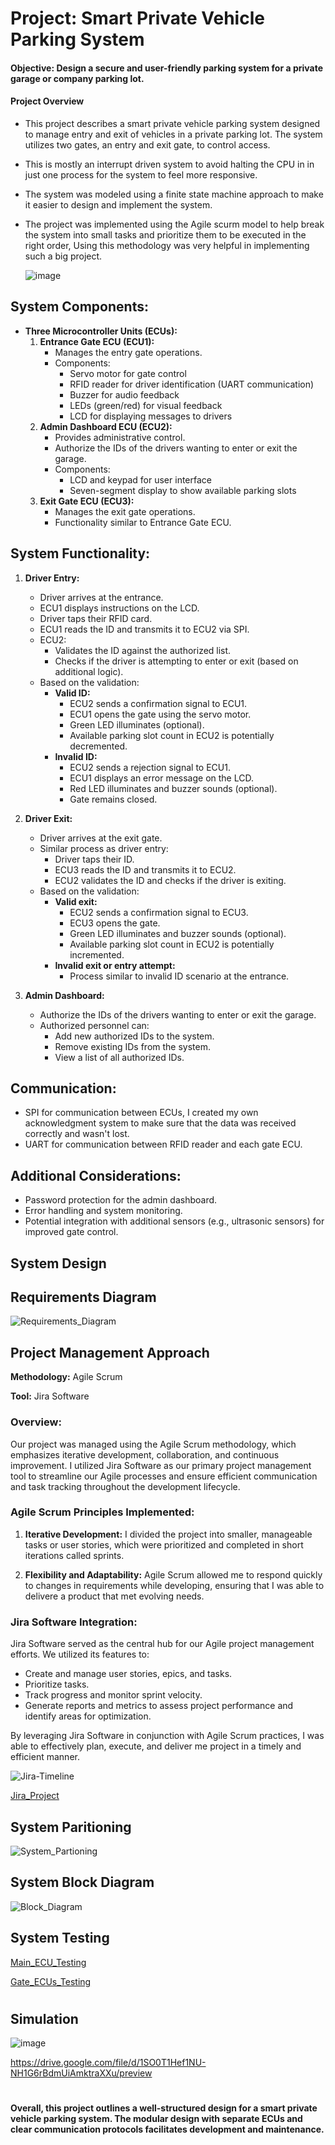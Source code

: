 # Project: Smart Private Vehicle Parking System

#### **Objective:** Design a secure and user-friendly parking system for a private garage or company parking lot.

#### **Project Overview**

* This project describes a smart private vehicle parking system designed to manage entry and exit of vehicles in a private parking lot.  The system utilizes two gates, an entry and exit gate, to control access.

* This is mostly an interrupt driven system to avoid halting the CPU in in just one process for the system to feel more responsive.

* The system was modeled using a finite state machine approach to make it easier to design and implement the system.

* The project was implemented using the Agile scurm model to help break the system into small tasks and prioritize them to be executed in the right order, Using this methodology was very helpful in implementing such a big project.

  ![image](https://github.com/eidHossam/Private_Vehicle_Parking/assets/106603484/40b02213-826a-4d9f-adf5-f3bc9f840bbb)

## **System Components:**

* **Three Microcontroller Units (ECUs):**
    1. **Entrance Gate ECU (ECU1):**
        * Manages the entry gate operations.
        * Components:
            * Servo motor for gate control
            * RFID reader for driver identification (UART communication)
            * Buzzer for audio feedback
            * LEDs (green/red) for visual feedback
            * LCD for displaying messages to drivers
    2. **Admin Dashboard ECU (ECU2):**
        * Provides administrative control.
        * Authorize the IDs of the drivers wanting to enter or exit the garage.
        * Components:
            * LCD and keypad for user interface
            * Seven-segment display to show available parking slots
    3. **Exit Gate ECU (ECU3):**
        * Manages the exit gate operations.
        * Functionality similar to Entrance Gate ECU.

## **System Functionality:**

1. **Driver Entry:**
    * Driver arrives at the entrance.
    * ECU1 displays instructions on the LCD.
    * Driver taps their RFID card.
    * ECU1 reads the ID and transmits it to ECU2 via SPI.
    * ECU2:
        * Validates the ID against the authorized list.
        * Checks if the driver is attempting to enter or exit (based on additional logic).
    * Based on the validation:
        * **Valid ID:**
            * ECU2 sends a confirmation signal to ECU1.
            * ECU1 opens the gate using the servo motor.
            * Green LED illuminates (optional).
            * Available parking slot count in ECU2 is potentially decremented.
        * **Invalid ID:**
            * ECU2 sends a rejection signal to ECU1.
            * ECU1 displays an error message on the LCD.
            * Red LED illuminates and buzzer sounds (optional).
            * Gate remains closed.

2. **Driver Exit:**
    * Driver arrives at the exit gate.
    * Similar process as driver entry:
        * Driver taps their ID.
        * ECU3 reads the ID and transmits it to ECU2.
        * ECU2 validates the ID and checks if the driver is exiting.
    * Based on the validation:
        * **Valid exit:**
            * ECU2 sends a confirmation signal to ECU3.
            * ECU3 opens the gate.
            * Green LED illuminates and buzzer sounds (optional).
            * Available parking slot count in ECU2 is potentially incremented.
        * **Invalid exit or entry attempt:**
            * Process similar to invalid ID scenario at the entrance.

3. **Admin Dashboard:**
    * Authorize the IDs of the drivers wanting to enter or exit the garage.
    * Authorized personnel can:
        * Add new authorized IDs to the system.
        * Remove existing IDs from the system.
        * View a list of all authorized IDs.

## **Communication:**

* SPI for communication between ECUs, I created my own acknowledgment system to make sure that the data was received correctly and wasn't lost.
* UART for communication between RFID reader and each gate ECU.

## **Additional Considerations:**

* Password protection for the admin dashboard.
* Error handling and system monitoring.
* Potential integration with additional sensors (e.g., ultrasonic sensors) for improved gate control.

## System Design

## Requirements Diagram
![Requirements_Diagram](https://github.com/eidHossam/Private_Vehicle_Parking/assets/106603484/add96337-5974-4d9c-b41e-f24f549cd37c)



## Project Management Approach

**Methodology:** Agile Scrum

**Tool:** Jira Software

### Overview:

Our project was managed using the Agile Scrum methodology, which emphasizes iterative development, collaboration, and continuous improvement. I utilized Jira Software as our primary project management tool to streamline our Agile processes and ensure efficient communication and task tracking throughout the development lifecycle.

### Agile Scrum Principles Implemented:

1. **Iterative Development:** I divided the project into smaller, manageable tasks or user stories, which were prioritized and completed in short iterations called sprints.

2. **Flexibility and Adaptability:** Agile Scrum allowed me to respond quickly to changes in requirements while developing, ensuring that I was able to  delivere a product that met evolving needs.


### Jira Software Integration:

Jira Software served as the central hub for our Agile project management efforts. We utilized its features to:
- Create and manage user stories, epics, and tasks.
- Prioritize  tasks.
- Track progress and monitor sprint velocity.
- Generate reports and metrics to assess project performance and identify areas for optimization.

By leveraging Jira Software in conjunction with Agile Scrum practices, I was able to effectively plan, execute, and deliver me project in a timely and efficient manner.

![Jira-Timeline](https://github.com/eidHossam/Private_Vehicle_Parking/assets/106603484/2827ea6f-d0d6-4636-b80c-6247f1bfcc95)


[Jira_Project](https://hossameid.atlassian.net/jira/software/projects/PPST/boards/2/timeline?shared=&atlOrigin=eyJpIjoiOGI0YzZmYTMwMmYzNGYyMTk0M2Q2N2M2NmQ1YTJiMDQiLCJwIjoiaiJ9)

## System Paritioning
![System_Partioning](https://github.com/eidHossam/Private_Vehicle_Parking/assets/106603484/19d9811d-15ef-417d-8547-4fa300441359)



## System Block Diagram
![Block_Diagram](https://github.com/eidHossam/Private_Vehicle_Parking/assets/106603484/80fa267f-b0c8-4019-958e-db9baa98644d)


## System Testing
[Main_ECU_Testing](https://github.com/eidHossam/Private_Vehicle_Parking/tree/master/Main_Control_ECU/TestCases)

[Gate_ECUs_Testing](https://github.com/eidHossam/Private_Vehicle_Parking/tree/master/Entrance_Gate_ECU/TestCases)
#
## Simulation
![image](https://github.com/eidHossam/Private_Vehicle_Parking/assets/106603484/23f13d4b-e6be-4d3d-8aa7-0cb87576cec2)

https://drive.google.com/file/d/1SO0T1Hef1NU-NH1G6rBdmUiAmktraXXu/preview
# 
**Overall, this project outlines a well-structured design for a smart private vehicle parking system. The modular design with separate ECUs and clear communication protocols facilitates development and maintenance.**
